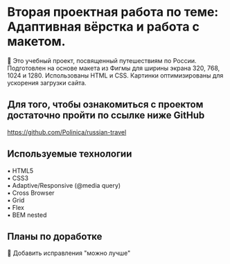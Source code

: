 # Вторая проектная работа по теме: Адаптивная вёрстка и работа с макетом.

🔹 Это учебный проект, посвященный путешествиям по России. Подготовлен на основе макета из Фигмы для ширины экрана 320, 768, 1024 и 1280. Использованы HTML и CSS. Картинки оптимизированы для ускорения загрузки сайта.<br/>

## Для того, чтобы ознакомиться с проектом достаточно пройти по ссылке ниже GitHub

https://github.com/Polinica/russian-travel

## Используемые технологии

▪️ HTML5 <br/>
▪️ CSS3 <br/>
▪️ Adaptive/Responsive (@media query)<br/>
▪️ Cross Browser <br/>
▪️ Grid <br/>
▪️ Flex <br/>
▪️ BEM nested <br/>

## Планы по доработке

🔹 Добавить исправления "можно лучше"<br/>
